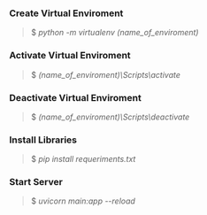 ### Create Virtual Enviroment

> $ _python -m virtualenv (name_of_enviroment)_

### Activate Virtual Enviroment

> $ _(name_of_enviroment)\Scripts\activate_

### Deactivate Virtual Enviroment

> $ _(name_of_enviroment)\Scripts\deactivate_

### Install Libraries

> $ _pip install requeriments.txt_

### Start Server

> $ _uvicorn main:app --reload_
